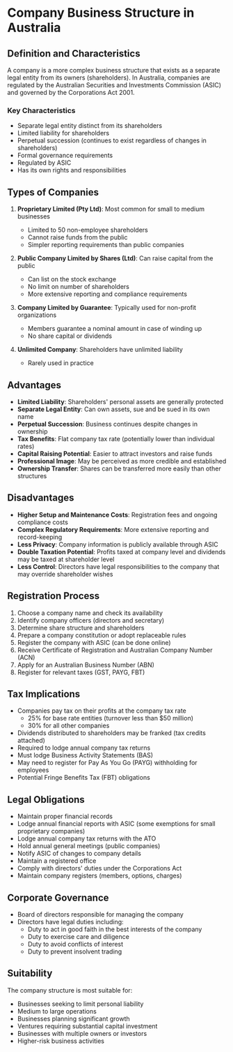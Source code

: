 # Company Business Structure in Australia

## Definition and Characteristics
A company is a more complex business structure that exists as a separate legal entity from its owners (shareholders). In Australia, companies are regulated by the Australian Securities and Investments Commission (ASIC) and governed by the Corporations Act 2001.

### Key Characteristics
- Separate legal entity distinct from its shareholders
- Limited liability for shareholders
- Perpetual succession (continues to exist regardless of changes in shareholders)
- Formal governance requirements
- Regulated by ASIC
- Has its own rights and responsibilities

## Types of Companies
1. **Proprietary Limited (Pty Ltd)**: Most common for small to medium businesses
   - Limited to 50 non-employee shareholders
   - Cannot raise funds from the public
   - Simpler reporting requirements than public companies

2. **Public Company Limited by Shares (Ltd)**: Can raise capital from the public
   - Can list on the stock exchange
   - No limit on number of shareholders
   - More extensive reporting and compliance requirements

3. **Company Limited by Guarantee**: Typically used for non-profit organizations
   - Members guarantee a nominal amount in case of winding up
   - No share capital or dividends

4. **Unlimited Company**: Shareholders have unlimited liability
   - Rarely used in practice

## Advantages
- **Limited Liability**: Shareholders' personal assets are generally protected
- **Separate Legal Entity**: Can own assets, sue and be sued in its own name
- **Perpetual Succession**: Business continues despite changes in ownership
- **Tax Benefits**: Flat company tax rate (potentially lower than individual rates)
- **Capital Raising Potential**: Easier to attract investors and raise funds
- **Professional Image**: May be perceived as more credible and established
- **Ownership Transfer**: Shares can be transferred more easily than other structures

## Disadvantages
- **Higher Setup and Maintenance Costs**: Registration fees and ongoing compliance costs
- **Complex Regulatory Requirements**: More extensive reporting and record-keeping
- **Less Privacy**: Company information is publicly available through ASIC
- **Double Taxation Potential**: Profits taxed at company level and dividends may be taxed at shareholder level
- **Less Control**: Directors have legal responsibilities to the company that may override shareholder wishes

## Registration Process
1. Choose a company name and check its availability
2. Identify company officers (directors and secretary)
3. Determine share structure and shareholders
4. Prepare a company constitution or adopt replaceable rules
5. Register the company with ASIC (can be done online)
6. Receive Certificate of Registration and Australian Company Number (ACN)
7. Apply for an Australian Business Number (ABN)
8. Register for relevant taxes (GST, PAYG, FBT)

## Tax Implications
- Companies pay tax on their profits at the company tax rate
  - 25% for base rate entities (turnover less than $50 million)
  - 30% for all other companies
- Dividends distributed to shareholders may be franked (tax credits attached)
- Required to lodge annual company tax returns
- Must lodge Business Activity Statements (BAS)
- May need to register for Pay As You Go (PAYG) withholding for employees
- Potential Fringe Benefits Tax (FBT) obligations

## Legal Obligations
- Maintain proper financial records
- Lodge annual financial reports with ASIC (some exemptions for small proprietary companies)
- Lodge annual company tax returns with the ATO
- Hold annual general meetings (public companies)
- Notify ASIC of changes to company details
- Maintain a registered office
- Comply with directors' duties under the Corporations Act
- Maintain company registers (members, options, charges)

## Corporate Governance
- Board of directors responsible for managing the company
- Directors have legal duties including:
  - Duty to act in good faith in the best interests of the company
  - Duty to exercise care and diligence
  - Duty to avoid conflicts of interest
  - Duty to prevent insolvent trading

## Suitability
The company structure is most suitable for:
- Businesses seeking to limit personal liability
- Medium to large operations
- Businesses planning significant growth
- Ventures requiring substantial capital investment
- Businesses with multiple owners or investors
- Higher-risk business activities